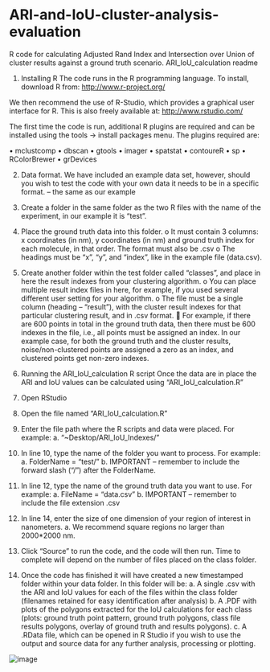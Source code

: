 # ARI-and-IoU-cluster-analysis-evaluation
R code for calculating Adjusted Rand Index and Intersection over Union of cluster results against a ground truth scenario.
ARI_IoU_calculation readme


1.	Installing R
The code runs in the R programming language. To install, download R from: http://www.r-project.org/

We then recommend the use of R-Studio, which provides a graphical user interface for R. This is also freely available at:
http://www.rstudio.com/

The first time the code is run, additional R plugins are required and can be installed using the tools -> install packages menu. The plugins required are:

•	mclustcomp
•	dbscan
•	gtools
•	imager
•	spatstat
•	contoureR
•	sp
•	RColorBrewer
•	grDevices

2.	Data format. 
We have included an example data set, however, should you wish to test the code with your own data it needs to be in a specific format. – the same as our example

1.	Create a folder in the same folder as the two R files with the name of the experiment, in our example it is “test”.
2.	Place the ground truth data into this folder.
o	It must contain 3 columns: x coordinates (in nm), y coordinates (in nm) and ground truth index for each molecule, in that order. The format must also be .csv
o	The headings must be “x”, “y”, and “index”, like in the example file (data.csv).
3.	Create another folder within the test folder called “classes”, and place in here the result indexes from your clustering algorithm.
o	You can place multiple result index files in here, for example, if you used several different user setting for your algorithm.
o	The file must be a single column (heading – “result”), with the cluster result indexes for that particular clustering result, and in .csv format.
	For example, if there are 600 points in total in the ground truth data, then there must be 600 indexes in the file, i.e., all points must be assigned an index. In our example case, for both the ground truth and the cluster results, noise/non-clustered points are assigned a zero as an index, and clustered points get non-zero indexes.

4.	Running the ARI_IoU_calculation R script
Once the data are in place the ARI and IoU values can be calculated using “ARI_IoU_calculation.R”

1.	Open RStudio
2.	Open the file named “ARI_IoU_calculation.R”
3.	Enter the file path where the R scripts and data were placed. For example:
a.	“~Desktop/ARI_IoU_Indexes/”
4.	In line 10, type the name of the folder you want to process. For example:
a.	FolderName = “test/”
b.	IMPORTANT – remember to include the forward slash (“/”) after the FolderName.
5.	In line 12, type the name of the ground truth data you want to use. For example:
a.	FileName = “data.csv”
b.	IMPORTANT – remember to include the file extension .csv
6.	In line 14, enter the size of one dimension of your region of interest in nanometers.
a.	We recommend square regions no larger than 2000*2000 nm.
7.	Click “Source” to run the code, and the code will then run. Time to complete will depend on the number of files placed on the class folder.
8.	Once the code has finished it will have created a new timestamped folder within your data folder. In this folder will be:
a.	 A single .csv with the ARI and IoU values for each of the files within the class folder (filenames retained for easy identification after analysis)
b.	A .PDF with plots of the polygons extracted for the IoU calculations for each class (plots: ground truth point pattern, ground truth polygons, class file results polygons, overlay of ground truth and results polygons).
c.	A .RData file, which can be opened in R Studio if you wish to use the output and source data for any further analysis, processing or plotting.

![image](https://user-images.githubusercontent.com/68422389/122638922-f7049a80-d0ee-11eb-8293-95ec243a3490.png)

